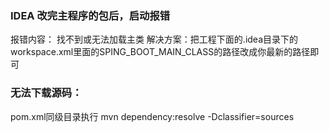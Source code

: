 ### IDEA 改完主程序的包后，启动报错
报错内容： 找不到或无法加载主类
解决方案：把工程下面的.idea目录下的workspace.xml里面的SPING_BOOT_MAIN_CLASS的路径改成你最新的路径即可 
### 无法下载源码：
pom.xml同级目录执行 mvn dependency:resolve -Dclassifier=sources

